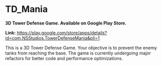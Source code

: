 # TD_Mania
**3D Tower Defense Game. Available on Google Play Store.**

**Link:** https://play.google.com/store/apps/details?id=com.NSStudios.TowerDefenseMania&pli=1


This is a 3D Tower Defense Game. Your objective is to prevent the enemy tanks from reaching the base.
The game is currently undergoing major refactors for better code and performance optimizations.
